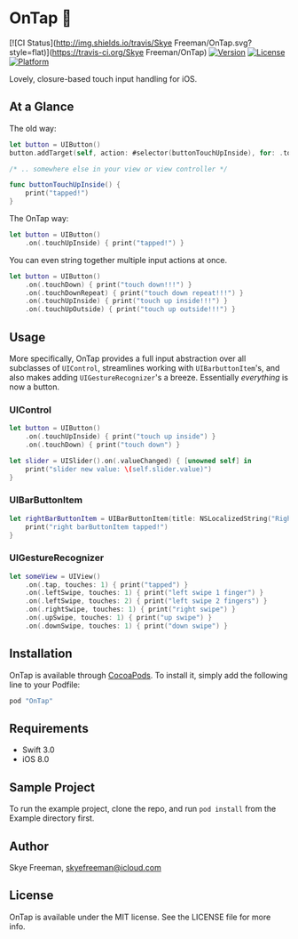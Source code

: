 # OnTap 🍻
[![CI Status](http://img.shields.io/travis/Skye Freeman/OnTap.svg?style=flat)](https://travis-ci.org/Skye Freeman/OnTap)
[![Version](https://img.shields.io/cocoapods/v/OnTap.svg?style=flat)](http://cocoapods.org/pods/OnTap)
[![License](https://img.shields.io/cocoapods/l/OnTap.svg?style=flat)](http://cocoapods.org/pods/OnTap)
[![Platform](https://img.shields.io/cocoapods/p/OnTap.svg?style=flat)](http://cocoapods.org/pods/OnTap)

Lovely, closure-based touch input handling for iOS.

## At a Glance

The old way:
```swift
let button = UIButton()
button.addTarget(self, action: #selector(buttonTouchUpInside), for: .touchUpInside)

/* .. somewhere else in your view or view controller */

func buttonTouchUpInside() {
    print("tapped!")
}
```

The OnTap way:
```swift
let button = UIButton()
    .on(.touchUpInside) { print("tapped!") }
```

You can even string together multiple input actions at once.

```swift
let button = UIButton()
    .on(.touchDown) { print("touch down!!!") }
    .on(.touchDownRepeat) { print("touch down repeat!!!") }
    .on(.touchUpInside) { print("touch up inside!!!") }
    .on(.touchUpOutside) { print("touch up outside!!!") }

```

## Usage

More specifically, OnTap provides a full input abstraction over all subclasses of `UIControl`, streamlines working with `UIBarbuttonItem`'s, and also makes adding `UIGestureRecognizer`'s a breeze. Essentially *everything* is now a button.

### UIControl

```swift
let button = UIButton()
    .on(.touchUpInside) { print("touch up inside") }
    .on(.touchDown) { print("touch down") }

let slider = UISlider().on(.valueChanged) { [unowned self] in
    print("slider new value: \(self.slider.value)")
}
```

### UIBarButtonItem
```swift
let rightBarButtonItem = UIBarButtonItem(title: NSLocalizedString("Right", comment: ""), style: .plain).onTap {
    print("right barButtonItem tapped!")
}
```

### UIGestureRecognizer

```swift
let someView = UIView()
    .on(.tap, touches: 1) { print("tapped") }
    .on(.leftSwipe, touches: 1) { print("left swipe 1 finger") }
    .on(.leftSwipe, touches: 2) { print("left swipe 2 fingers") }
    .on(.rightSwipe, touches: 1) { print("right swipe") }
    .on(.upSwipe, touches: 1) { print("up swipe") }
    .on(.downSwipe, touches: 1) { print("down swipe") }
```

## Installation

OnTap is available through [CocoaPods](http://cocoapods.org). To install
it, simply add the following line to your Podfile:

````ruby
pod "OnTap"
````

## Requirements

- Swift 3.0
- iOS 8.0

## Sample Project

To run the example project, clone the repo, and run `pod install` from the Example directory first.

## Author

Skye Freeman, skyefreeman@icloud.com

## License

OnTap is available under the MIT license. See the LICENSE file for more info.
